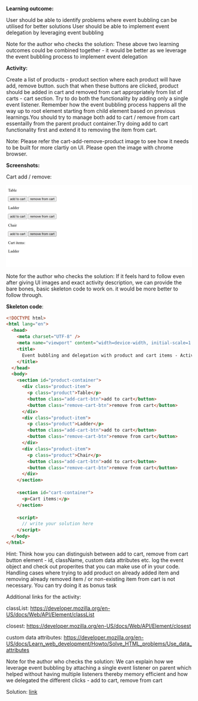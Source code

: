**Learning outcome:**

User should be able to identify problems where event bubbling can be utilised for better solutions
User should be able to implement event delegation by leveraging event bubbling

Note for the author who checks the solution: These above two learning outcomes could be combined together - it would be better as we leverage the event bubbling process to implement event delegation

**Activity:**

Create a list of products - product section where each product will have add, remove button.
such that when these buttons are clicked, product should be added in cart and removed from cart appropriately from list of carts - cart section. Try to do both the functionality by adding only a single event listener. Remember how the event bubbling process happens all the way up to root element starting from child element based on previous learnings.You should try to manage both add to cart / remove from cart essentailly from the parent product container.Try doing add to cart functionality first and extend it to removing the item from cart.

Note: Please refer the cart-add-remove-product image to see how it needs to be built for
more clartiy on UI. Please open the image with chrome browser.

**Screenshots:**

Cart add / remove:

![cart-add-remove-product img](cart-add-remove-product.png)

Note for the author who checks the solution: If it feels hard to follow even after giving UI images and exact activity description, we can provide the bare bones, basic skeleton code to work on. it would be more better to follow through.

**Skeleton code**:

```html
<!DOCTYPE html>
<html lang="en">
  <head>
    <meta charset="UTF-8" />
    <meta name="viewport" content="width=device-width, initial-scale=1.0" />
    <title>
      Event bubbling and delegation with product and cart items - Activity - 34
    </title>
  </head>
  <body>
    <section id="product-container">
      <div class="product-item">
        <p class="product">Table</p>
        <button class="add-cart-btn">add to cart</button>
        <button class="remove-cart-btn">remove from cart</button>
      </div>
      <div class="product-item">
        <p class="product">Ladder</p>
        <button class="add-cart-btn">add to cart</button>
        <button class="remove-cart-btn">remove from cart</button>
      </div>
      <div class="product-item">
        <p class="product">Chair</p>
        <button class="add-cart-btn">add to cart</button>
        <button class="remove-cart-btn">remove from cart</button>
      </div>
    </section>

    <section id="cart-container">
      <p>Cart items:</p>
    </section>

    <script>
      // write your solution here
    </script>
  </body>
</html>
```

Hint: Think how you can distinguish between add to cart, remove from cart button element - id, className, custom data attributes etc. log the event object and check out properites that you can make use of in your code. Handling cases where trying to add product on already added item and removing already removed item / or non-existing item from cart is not necessary. You can try doing it as bonus task

Additional links for the activity:

classList: https://developer.mozilla.org/en-US/docs/Web/API/Element/classList

closest: https://developer.mozilla.org/en-US/docs/Web/API/Element/closest

custom data attributes: https://developer.mozilla.org/en-US/docs/Learn_web_development/Howto/Solve_HTML_problems/Use_data_attributes

Note for the author who checks the solution: We can explain how we leverage event bubbling by attaching a single event listener on parent which helped without having multiple listeners thereby memory efficient and how we delegated the different clicks - add to cart, remove from cart

Solution: [link](index.html)

